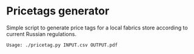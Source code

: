 # Pricetags generator

Simple script to generate price tags for a local fabrics store according to current Russian regulations.

```
Usage: ./pricetag.py INPUT.csv OUTPUT.pdf
```

